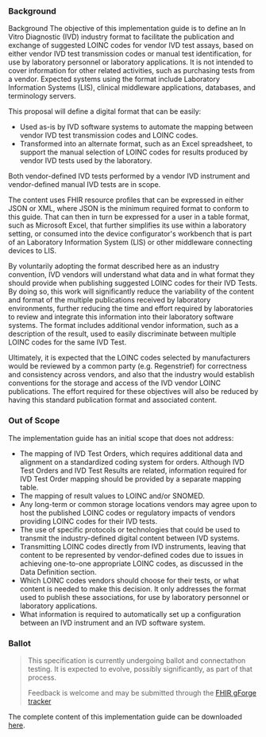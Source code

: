 ### Background
Background
The objective of this implementation guide is to define an In Vitro Diagnostic (IVD) industry format to facilitate the publication and exchange of suggested LOINC codes for vendor IVD test assays, based on either vendor IVD test transmission codes or manual test identification, for use by laboratory personnel or laboratory applications. It is not intended to cover information for other related activities, such as purchasing tests from a vendor. Expected systems using the format include Laboratory Information Systems (LIS), clinical middleware applications, databases, and terminology servers.

This proposal will define a digital format that can be easily:

* Used as-is by IVD software systems to automate the mapping between vendor IVD test transmission codes and LOINC codes.
* Transformed into an alternate format, such as an Excel spreadsheet, to support the manual selection of LOINC codes for results produced by vendor IVD tests used by the laboratory.

Both vendor-defined IVD tests performed by a vendor IVD instrument and vendor-defined manual IVD tests are in scope.

The content uses FHIR resource profiles that can be expressed in either JSON or XML, where JSON is the minimum required format to conform to this guide.  That can then in turn be expressed for a user in a table format, such as Microsoft Excel, that further simplifies its use within a laboratory setting, or consumed into the device configurator's workbench that is part of an Laboratory Information System (LIS) or other middleware connecting devices to LIS.

By voluntarily adopting the format described here as an industry convention, IVD vendors will understand what data and in what format they should provide when publishing suggested LOINC codes for their IVD Tests. By doing so, this work will significantly reduce the variability of the content and format of the multiple publications received by laboratory environments, further reducing the time and effort required by laboratories to review and integrate this information into their laboratory software systems. The format includes additional vendor information, such as a description of the result, used to easily discriminate between multiple LOINC codes for the same IVD Test. 

Ultimately, it is expected that the LOINC codes selected by manufacturers would be reviewed by a common party (e.g. Regenstrief) for correctness and consistency across vendors, and also that the industry would establish conventions for the storage and access of the IVD vendor LOINC publications. The effort required for these objectives will also be reduced by having this standard publication format and associated content.

### Out of Scope
The implementation guide has an initial scope that does not address:

* The mapping of IVD Test Orders, which requires additional data and alignment on a standardized coding system for orders.  Although IVD Test Orders and IVD Test Results are related, information required for IVD Test Order mapping should be provided by a separate mapping table.
* The mapping of result values to LOINC and/or SNOMED.
* Any long-term or common storage locations vendors may agree upon to host the published LOINC codes or regulatory impacts of vendors providing LOINC codes for their IVD tests.
* The use of specific protocols or technologies that could be used to transmit the industry-defined digital content between IVD systems.
* Transmitting LOINC codes directly from IVD instruments, leaving that content to be represented by vendor-defined codes due to issues in achieving one-to-one appropriate LOINC codes, as discussed in the Data Definition section.
* Which LOINC codes vendors should choose for their tests, or what content is needed to make this decision. It only addresses the format used to publish these associations, for use by laboratory personnel or laboratory applications.
* What information is required to automatically set up a configuration between an IVD instrument and an IVD software system.

### Ballot

<blockquote class="stu-note">
<p>
This specification is currently undergoing ballot and connectathon testing.  It is expected to evolve, possibly significantly, as part of that process.
</p>
<p>
Feedback is welcome and may be submitted through the <a href="http://gforge.hl7.org/gf/project/fhir/tracker/?action=TrackerItemAdd&amp;tracker_id=677">FHIR gForge tracker</a>
</p>

</blockquote>

The complete content of this implementation guide can be downloaded [here](full-ig.zip).